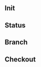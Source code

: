 <section>

<!-- # GIT -->
# Init

# Status

# Branch

# Checkout


<!--
# Revisions

```graphviz
digraph revisions {

  bgcolor="transparent"
  node [shape="circle" fillcolor="#92B6E6" style=filled]
  { G, H } -> D
  { I, J } -> F
  { D, E, F } -> B
  { B, C } -> A
}
``` -->
</section>

